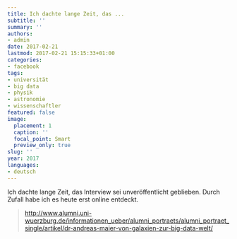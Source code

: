 ```yaml
---
title: Ich dachte lange Zeit, das ...
subtitle: ''
summary: ''
authors:
- admin
date: 2017-02-21
lastmod: 2017-02-21 15:15:33+01:00
categories:
- facebook
tags:
- universität
- big data
- physik
- astronomie
- wissenschaftler
featured: false
image:
  placement: 1
  caption: ''
  focal_point: Smart
  preview_only: true
slug: ''
year: 2017
languages:
- deutsch
---
```


Ich dachte lange Zeit, das Interview sei unveröffentlicht geblieben. Durch Zufall habe ich es heute erst online entdeckt.
> http://www.alumni.uni-wuerzburg.de/informationen_ueber/alumni_portraets/alumni_portraet_single/artikel/dr-andreas-maier-von-galaxien-zur-big-data-welt/